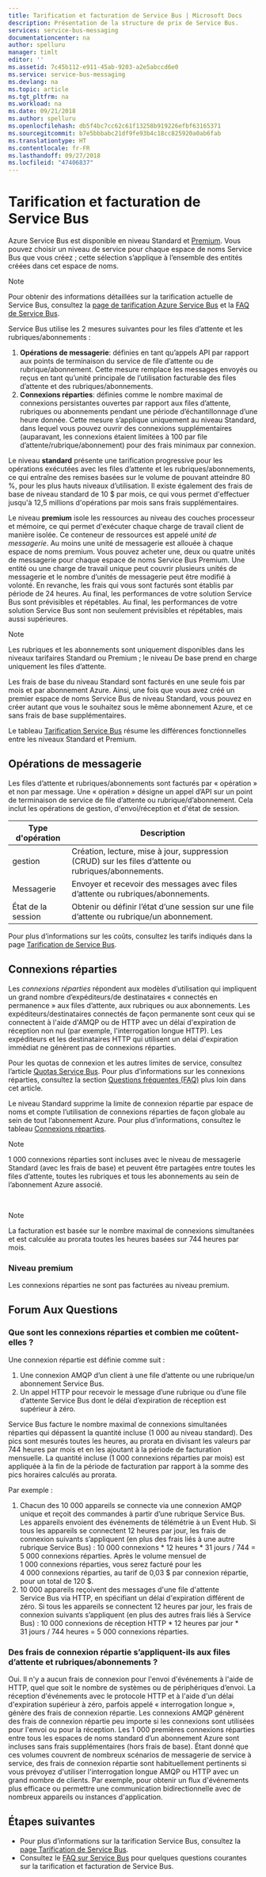 ```yaml
---
title: Tarification et facturation de Service Bus | Microsoft Docs
description: Présentation de la structure de prix de Service Bus.
services: service-bus-messaging
documentationcenter: na
author: spelluru
manager: timlt
editor: ''
ms.assetid: 7c45b112-e911-45ab-9203-a2e5abccd6e0
ms.service: service-bus-messaging
ms.devlang: na
ms.topic: article
ms.tgt_pltfrm: na
ms.workload: na
ms.date: 09/21/2018
ms.author: spelluru
ms.openlocfilehash: db5f4bc7cc62c61f13258b919226efbf63165371
ms.sourcegitcommit: b7e5bbbabc21df9fe93b4c18cc825920a0ab6fab
ms.translationtype: HT
ms.contentlocale: fr-FR
ms.lasthandoff: 09/27/2018
ms.locfileid: "47406837"
---
```

# <a name="service-bus-pricing-and-billing"></a>Tarification et facturation de Service Bus

Azure Service Bus est disponible en niveau Standard et [Premium](service-bus-premium-messaging.md). Vous pouvez choisir un niveau de service pour chaque espace de noms Service Bus que vous créez ; cette sélection s’applique à l’ensemble des entités créées dans cet espace de noms.

> [!NOTE]
> Pour obtenir des informations détaillées sur la tarification actuelle de Service Bus, consultez la [page de tarification Azure Service Bus](https://azure.microsoft.com/pricing/details/service-bus/) et la [FAQ de Service Bus](service-bus-faq.md#pricing).
>
>

Service Bus utilise les 2 mesures suivantes pour les files d’attente et les rubriques/abonnements :

1. **Opérations de messagerie**: définies en tant qu’appels API par rapport aux points de terminaison du service de file d’attente ou de rubrique/abonnement. Cette mesure remplace les messages envoyés ou reçus en tant qu’unité principale de l’utilisation facturable des files d’attente et des rubriques/abonnements.
2. **Connexions réparties**: définies comme le nombre maximal de connexions persistantes ouvertes par rapport aux files d’attente, rubriques ou abonnements pendant une période d’échantillonnage d’une heure donnée. Cette mesure s’applique uniquement au niveau Standard, dans lequel vous pouvez ouvrir des connexions supplémentaires (auparavant, les connexions étaient limitées à 100 par file d’attente/rubrique/abonnement) pour des frais minimaux par connexion.

Le niveau **standard** présente une tarification progressive pour les opérations exécutées avec les files d’attente et les rubriques/abonnements, ce qui entraîne des remises basées sur le volume de pouvant atteindre 80 %, pour les plus hauts niveaux d’utilisation. Il existe également des frais de base de niveau standard de 10 $ par mois, ce qui vous permet d'effectuer jusqu'à 12,5 millions d'opérations par mois sans frais supplémentaires.

Le niveau **premium** isole les ressources au niveau des couches processeur et mémoire, ce qui permet d'exécuter chaque charge de travail client de manière isolée. Ce conteneur de ressources est appelé *unité de messagerie*. Au moins une unité de messagerie est allouée à chaque espace de noms premium. Vous pouvez acheter une, deux ou quatre unités de messagerie pour chaque espace de noms Service Bus Premium. Une entité ou une charge de travail unique peut couvrir plusieurs unités de messagerie et le nombre d’unités de messagerie peut être modifié à volonté. En revanche, les frais qui vous sont facturés sont établis par période de 24 heures. Au final, les performances de votre solution Service Bus sont prévisibles et répétables. Au final, les performances de votre solution Service Bus sont non seulement prévisibles et répétables, mais aussi supérieures.

> [!NOTE]
> Les rubriques et les abonnements sont uniquement disponibles dans les niveaux tarifaires Standard ou Premium ; le niveau De base prend en charge uniquement les files d’attente.

Les frais de base du niveau Standard sont facturés en une seule fois par mois et par abonnement Azure. Ainsi, une fois que vous avez créé un premier espace de noms Service Bus de niveau Standard, vous pouvez en créer autant que vous le souhaitez sous le même abonnement Azure, et ce sans frais de base supplémentaires.

Le tableau [Tarification Service Bus](https://azure.microsoft.com/pricing/details/service-bus/) résume les différences fonctionnelles entre les niveaux Standard et Premium.

## <a name="messaging-operations"></a>Opérations de messagerie

Les files d’attente et rubriques/abonnements sont facturés par « opération » et non par message. Une « opération » désigne un appel d’API sur un point de terminaison de service de file d’attente ou rubrique/d’abonnement. Cela inclut les opérations de gestion, d'envoi/réception et d'état de session.

| Type d'opération | Description |
| --- | --- |
| gestion |Création, lecture, mise à jour, suppression (CRUD) sur les files d’attente ou rubriques/abonnements. |
| Messagerie |Envoyer et recevoir des messages avec files d’attente ou rubriques/abonnements. |
| État de la session |Obtenir ou définir l’état d’une session sur une file d’attente ou rubrique/un abonnement. |

Pour plus d’informations sur les coûts, consultez les tarifs indiqués dans la page [Tarification de Service Bus](https://azure.microsoft.com/pricing/details/service-bus/).

## <a name="brokered-connections"></a>Connexions réparties

Les *connexions réparties* répondent aux modèles d’utilisation qui impliquent un grand nombre d’expéditeurs/de destinataires « connectés en permanence » aux files d’attente, aux rubriques ou aux abonnements. Les expéditeurs/destinataires connectés de façon permanente sont ceux qui se connectent à l'aide d'AMQP ou de HTTP avec un délai d'expiration de réception non nul (par exemple, l'interrogation longue HTTP). Les expéditeurs et les destinataires HTTP qui utilisent un délai d'expiration immédiat ne génèrent pas de connexions réparties.

Pour les quotas de connexion et les autres limites de service, consultez l’article [Quotas Service Bus](service-bus-quotas.md). Pour plus d’informations sur les connexions réparties, consultez la section [Questions fréquentes (FAQ)](#faq) plus loin dans cet article.

Le niveau Standard supprime la limite de connexion répartie par espace de noms et compte l’utilisation de connexions réparties de façon globale au sein de tout l’abonnement Azure. Pour plus d’informations, consultez le tableau [Connexions réparties](https://azure.microsoft.com/pricing/details/service-bus/).

> [!NOTE]
> 1 000 connexions réparties sont incluses avec le niveau de messagerie Standard (avec les frais de base) et peuvent être partagées entre toutes les files d’attente, toutes les rubriques et tous les abonnements au sein de l’abonnement Azure associé.
>
>

<br />

> [!NOTE]
> La facturation est basée sur le nombre maximal de connexions simultanées et est calculée au prorata toutes les heures basées sur 744 heures par mois.
>
>

### <a name="premium-tier"></a>Niveau premium

Les connexions réparties ne sont pas facturées au niveau premium.

## <a name="faq"></a>Forum Aux Questions

### <a name="what-are-brokered-connections-and-how-do-i-get-charged-for-them"></a>Que sont les connexions réparties et combien me coûtent-elles ?

Une connexion répartie est définie comme suit :

1. Une connexion AMQP d’un client à une file d’attente ou une rubrique/un abonnement Service Bus.
2. Un appel HTTP pour recevoir le message d’une rubrique ou d’une file d’attente Service Bus dont le délai d’expiration de réception est supérieur à zéro.

Service Bus facture le nombre maximal de connexions simultanées réparties qui dépassent la quantité incluse (1 000 au niveau standard). Des pics sont mesurés toutes les heures, au prorata en divisant les valeurs par 744 heures par mois et en les ajoutant à la période de facturation mensuelle. La quantité incluse (1 000 connexions réparties par mois) est appliquée à la fin de la période de facturation par rapport à la somme des pics horaires calculés au prorata.

Par exemple : 

1. Chacun des 10 000 appareils se connecte via une connexion AMQP unique et reçoit des commandes à partir d’une rubrique Service Bus. Les appareils envoient des événements de télémétrie à un Event Hub. Si tous les appareils se connectent 12 heures par jour, les frais de connexion suivants s’appliquent (en plus des frais liés à une autre rubrique Service Bus) : 10 000 connexions * 12 heures * 31 jours / 744 = 5 000 connexions réparties. Après le volume mensuel de 1 000 connexions réparties, vous serez facturé pour les 4 000 connexions réparties, au tarif de 0,03 $ par connexion répartie, pour un total de 120 $.
2. 10 000 appareils reçoivent des messages d'une file d'attente Service Bus via HTTP, en spécifiant un délai d'expiration différent de zéro. Si tous les appareils se connectent 12 heures par jour, les frais de connexion suivants s’appliquent (en plus des autres frais liés à Service Bus) : 10 000 connexions de réception HTTP * 12 heures par jour * 31 jours / 744 heures = 5 000 connexions réparties.

### <a name="do-brokered-connection-charges-apply-to-queues-and-topicssubscriptions"></a>Des frais de connexion répartie s’appliquent-ils aux files d’attente et rubriques/abonnements ?

Oui. Il n'y a aucun frais de connexion pour l'envoi d'événements à l'aide de HTTP, quel que soit le nombre de systèmes ou de périphériques d’envoi. La réception d'événements avec le protocole HTTP et à l'aide d'un délai d'expiration supérieur à zéro, parfois appelé « interrogation longue », génère des frais de connexion répartie. Les connexions AMQP génèrent des frais de connexion répartie peu importe si les connexions sont utilisées pour l'envoi ou pour la réception. Les 1 000 premières connexions réparties entre tous les espaces de noms standard d’un abonnement Azure sont incluses sans frais supplémentaires (hors frais de base). Étant donné que ces volumes couvrent de nombreux scénarios de messagerie de service à service, des frais de connexion répartie sont habituellement pertinents si vous prévoyez d'utiliser l'interrogation longue AMQP ou HTTP avec un grand nombre de clients. Par exemple, pour obtenir un flux d'événements plus efficace ou permettre une communication bidirectionnelle avec de nombreux appareils ou instances d'application.

## <a name="next-steps"></a>Étapes suivantes

* Pour plus d’informations sur la tarification Service Bus, consultez la [page Tarification de Service Bus](https://azure.microsoft.com/pricing/details/service-bus/).
* Consultez le [FAQ sur Service Bus](service-bus-faq.md#pricing) pour quelques questions courantes sur la tarification et facturation de Service Bus.

[Azure portal]: https://portal.azure.com
